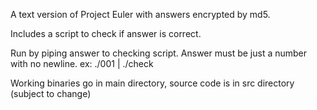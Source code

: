 A text version of Project Euler with answers encrypted by md5.

Includes a script to check if answer is correct.

Run by piping answer to checking script. Answer must be just a number with no newline.
ex:   ./001 | ./check

Working binaries go in main directory, source code is in src directory (subject to change)
